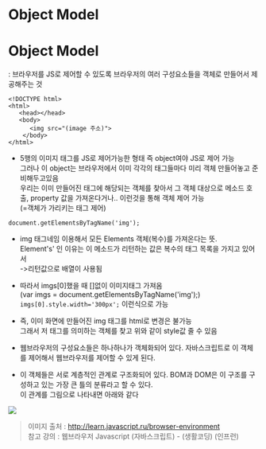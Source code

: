 Object Model
=============
# Object Model   
: 브라우저를 JS로 제어할 수 있도록 브라우저의 여러 구성요소들을 객체로 만들어서 제공해주는 것
```
<!DOCTYPE html>
<html>
   <head></head>
   <body>
      <img src="(image 주소)">
    </body>
</html>
```
* 5행의 이미지 태그를 JS로 제어가능한 형태 즉 object여야 JS로 제어 가능   
그러나 이 object는 브라우저에서 이미 각각의 태그들마다 미리 객체 만들어놓고 준비해두고있음   
우리는 이미 만들어진 태그에 해당되는 객체를 찾아서 그 객체 대상으로 메소드 호출, property 값을 가져온다거나.. 이런것을 통해 객체 제어 가능   
(=객체가 가리키는 태그 제어)
```
document.getElementsByTagName('img');
```
* img 태그네임 이용해서 모든 Elements 객체(복수)를 가져온다는 뜻.   
Element's' 인 이유는 이 메소드가 리턴하는 값은 복수의 태그 목록을 가지고 있어서   
->리턴값으로 배열이 사용됨
* 따라서 imgs[0]했을 때 []없이 이미지태그 가져옴   
(var imgs = document.getElementsByTagName('img');)   
```imgs[0].style.width='300px';``` 이런식으로 가능
* 즉, 이미 화면에 만들어진 img 태그를 html로 변경은 불가능   
그래서 저 태그를 의미하는 객체를 찾고 위와 같이 style값 줄 수 있음

* 웹브라우저의 구성요소들은 하나하나가 객체화되어 있다. 자바스크립트로 이 객체를 제어해서 웹브라우저를 제어할 수 있게 된다.
* 이 객체들은 서로 계층적인 관계로 구조화되어 있다. BOM과 DOM은 이 구조를 구성하고 있는 가장 큰 틀의 분류라고 할 수 있다.   
이 관계를 그림으로 나타내면 아래와 같다

<img src = "https://s3.ap-northeast-2.amazonaws.com/opentutorials-user-file/module/904/2229.png">

> 이미지 출처 : http://learn.javascript.ru/browser-environment   
> 참고 강의 : 웹브라우저 Javascript (자바스크립트) - (생활코딩) (인프런)
